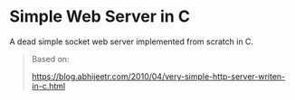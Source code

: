 # Simple Web Server in C

A dead simple socket web server implemented from scratch in C.

> Based on:
>
> https://blog.abhijeetr.com/2010/04/very-simple-http-server-writen-in-c.html

